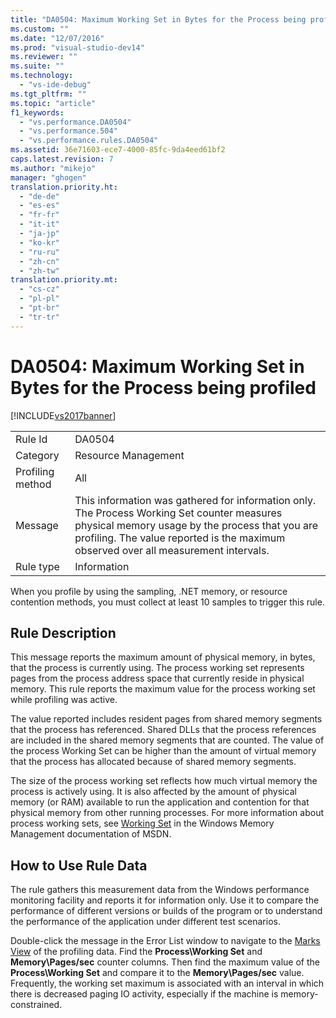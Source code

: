 ```yaml
---
title: "DA0504: Maximum Working Set in Bytes for the Process being profiled"
ms.custom: ""
ms.date: "12/07/2016"
ms.prod: "visual-studio-dev14"
ms.reviewer: ""
ms.suite: ""
ms.technology: 
  - "vs-ide-debug"
ms.tgt_pltfrm: ""
ms.topic: "article"
f1_keywords: 
  - "vs.performance.DA0504"
  - "vs.performance.504"
  - "vs.performance.rules.DA0504"
ms.assetid: 36e71603-ece7-4000-85fc-9da4eed61bf2
caps.latest.revision: 7
ms.author: "mikejo"
manager: "ghogen"
translation.priority.ht: 
  - "de-de"
  - "es-es"
  - "fr-fr"
  - "it-it"
  - "ja-jp"
  - "ko-kr"
  - "ru-ru"
  - "zh-cn"
  - "zh-tw"
translation.priority.mt: 
  - "cs-cz"
  - "pl-pl"
  - "pt-br"
  - "tr-tr"
---
```

# DA0504: Maximum Working Set in Bytes for the Process being profiled
[!INCLUDE[vs2017banner](../code-quality/includes/vs2017banner.md)]

|||  
|-|-|  
|Rule Id|DA0504|  
|Category|Resource Management|  
|Profiling method|All|  
|Message|This information was gathered for information only. The Process Working Set counter measures physical memory usage by the process that you are profiling. The value reported is the maximum observed over all measurement intervals.|  
|Rule type|Information|  
  
 When you profile by using the sampling, .NET memory, or resource contention methods, you must collect at least 10 samples to trigger this rule.  
  
## Rule Description  
 This message reports the maximum amount of physical memory, in bytes, that the process is currently using. The process working set represents pages from the process address space that currently reside in physical memory. This rule reports the maximum value for the process working set while profiling was active.  
  
 The value reported includes resident pages from shared memory segments that the process has referenced. Shared DLLs that the process references are included in the shared memory segments that are counted. The value of the process Working Set can be higher than the amount of virtual memory that the process has allocated because of shared memory segments.  
  
 The size of the process working set reflects how much virtual memory the process is actively using. It is also affected by the amount of physical memory (or RAM) available to run the application and contention for that physical memory from other running processes. For more information about process working sets, see [Working Set](http://go.microsoft.com/fwlink/?LinkId=177830) in the Windows Memory Management documentation of MSDN.  
  
## How to Use Rule Data  
 The rule gathers this measurement data from the Windows performance monitoring facility and reports it for information only. Use it to compare the performance of different versions or builds of the program or to understand the performance of the application under different test scenarios.  
  
 Double-click the message in the Error List window to navigate to the [Marks View](../profiling/marks-view.md) of the profiling data. Find the **Process\Working Set** and **Memory\Pages/sec** counter columns. Then find the maximum value of the **Process\Working Set** and compare it to the **Memory\Pages/sec** value. Frequently, the working set maximum is associated with an interval in which there is decreased paging IO activity, especially if the machine is memory-constrained.